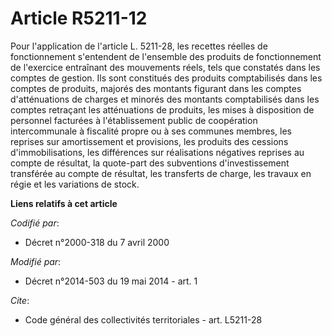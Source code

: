 # Article R5211-12

Pour l'application de l'article L. 5211-28, les recettes réelles de fonctionnement s'entendent de l'ensemble des produits de
fonctionnement de l'exercice entraînant des mouvements réels, tels que constatés dans les comptes de gestion. Ils sont
constitués des produits comptabilisés dans les comptes de produits, majorés des montants figurant dans les comptes
d'atténuations de charges et minorés des montants comptabilisés dans les comptes retraçant les atténuations de produits, les
mises à disposition de personnel facturées à l'établissement public de coopération intercommunale à fiscalité propre ou à ses
communes membres, les reprises sur amortissement et provisions, les produits des cessions d'immobilisations, les différences
sur réalisations négatives reprises au compte de résultat, la quote-part des subventions d'investissement transférée au
compte de résultat, les transferts de charge, les travaux en régie et les variations de stock.

**Liens relatifs à cet article**

_Codifié par_:

  - Décret n°2000-318 du 7 avril 2000

_Modifié par_:

  - Décret n°2014-503 du 19 mai 2014 - art. 1

_Cite_:

  - Code général des collectivités territoriales - art. L5211-28
